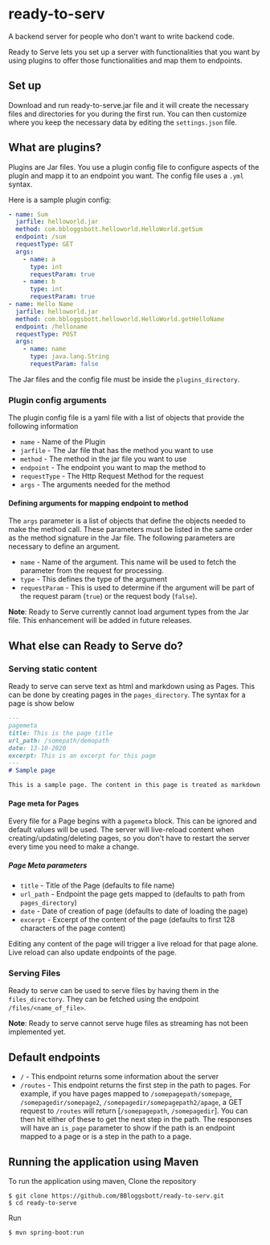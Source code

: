 # ready-to-serv

A backend server for people who don't want to write backend code.

Ready to Serve lets you set up a server with functionalities that you want by using plugins to offer those functionalities and map them to endpoints.

## Set up
Download and run ready-to-serve.jar file and it will create the necessary files and directories for you during the first run. You can then customize where you keep the necessary data by editing the `settings.json` file. 

## What are plugins?

Plugins are Jar files. You use a plugin config file to configure aspects of the plugin and mapp it to an endpoint you want. The config file uses a `.yml` syntax.

Here is a sample plugin config:
```yaml
- name: Sum
  jarfile: helloworld.jar
  method: com.bbloggsbott.helloworld.HelloWorld.getSum
  endpoint: /sum
  requestType: GET
  args:
    - name: a
      type: int
      requestParam: true
    - name: b
      type: int
      requestParam: true
- name: Hello Name
  jarfile: helloworld.jar
  method: com.bbloggsbott.helloworld.HelloWorld.getHelloName
  endpoint: /helloname
  requestType: POST
  args:
    - name: name
      type: java.lang.String
      requestParam: false
```  
The Jar files and the config file must be inside the `plugins_directory`.

### Plugin config arguments
The plugin config file is a yaml file with a list of objects that provide the following information
* `name` - Name of the Plugin
* `jarfile` - The Jar file that has the method you want to use
* `method` - The method in the jar file you want to use
* `endpoint` - The endpoint you want to map the method to
* `requestType` - The Http Request Method for the request
* `args` - The arguments needed for the method

#### Defining arguments for mapping endpoint to method
 The `args` parameter is a list of objects that define the objects needed to make the method call. These parameters must be listed in the same order as the method signature in the Jar file. The following parameters are necessary to define an argument.
 * `name` - Name of the argument. This name will be used to fetch the parameter from the request for processing.
 * `type` - This defines the type of the argument
 * `requestParam` - This is used to determine if the argument will be part of the request param (`true`) or the request body (`false`).
 
 **Note**: Ready to Serve currently cannot load argument types from the Jar file. This enhancement will be added in future releases. 
 
 ## What else can Ready to Serve do?
 ### Serving static content
 Ready to serve can serve text as html and markdown using as Pages. This can be done by creating pages in the `pages_directory`. The syntax for a page is show below
```markdown
---
pagemeta
title: This is the page title
url_path: /somepath/demopath
date: 13-10-2020
excerpt: This is an excerpt for this page
---
# Sample page

This is a sample page. The content in this page is treated as markdown. The server will only load files with `.md` extension.
```
#### Page meta for Pages
Every file for a Page begins with a `pagemeta` block. This can be ignored and default values will be used. The server will live-reload content when creating/updating/deleting pages, so you don't have to restart the server every time you need to make a change.

##### Page Meta parameters
* `title` - Title of the Page (defaults to file name)
* `url_path` - Endpoint the page gets mapped to (defaults to path from `pages_directory`)
* `date` - Date of creation of page (defaults to date of loading the page)
* `excerpt` - Excerpt of the content of the page (defaults to first 128 characters of the page content)

Editing any content of the page will trigger a live reload for that page alone. Live reload can also update endpoints of the page.

### Serving Files
Ready to serve can be used to serve files by having them in the `files_directory`. They can be fetched using the endpoint `/files/<name_of_file>`.

**Note**: Ready to serve cannot serve huge files as streaming has not been implemented yet.

## Default endpoints
* `/` - This endpoint returns some information about the server
* `/routes` - This endpoint returns the first step in the path to pages. For example, if you have pages mapped to `/somepagepath/somepage`, `/somepagedir/somepage2`, `/somepagedir/somepagepath2/apage`, a GET request to `/routes` will return [`/somepagepath`, `/somepagedir`]. You can then hit either of these to get the next step in the path. The responses will have an `is_page` parameter to show if the path is an endpoint mapped to a page or is a step in the path to a page.

## Running the application using Maven
To run the application using maven,
Clone the repository
```
$ git clone https://github.com/BBloggsbott/ready-to-serv.git
$ cd ready-to-serve
```

Run 
```
$ mvn spring-boot:run
```